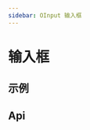 ```yaml
---
sidebar: OInput 输入框
---
```


# 输入框

## 示例

<!-- @usage InputUsage -->

<!-- @case:a|k|e InputSize -->
<!-- @case:a|k|e InputBasic -->
<!-- @case:a|k|e InputPassword -->
<!-- @case:a|k|e InputPhoneAndCode -->

## Api

<!-- @api OInput -->
